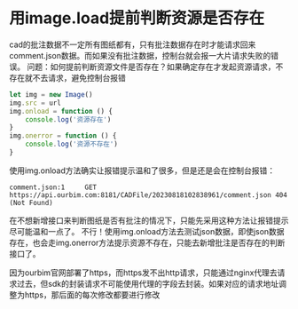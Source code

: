 # 用image.load提前判断资源是否存在
cad的批注数据不一定所有图纸都有，只有批注数据存在时才能请求回来comment.json数据。而如果没有批注数据，控制台就会报一大片请求失败的错误。
问题：如何提前判断资源文件是否存在？如果确定存在才发起资源请求，不存在就不去请求，避免控制台报错

```ts
let img = new Image()
img.src = url
img.onload = function () {
    console.log('资源存在')
}
img.onerror = function () {
    console.log('资源不存在')
}
```
使用img.onload方法确实让报错提示温和了很多，但是还是会在控制台报错：
```
comment.json:1     GET https://api.ourbim.com:8181/CADFile/20230818102838961/comment.json 404 (Not Found)
```
在不想新增接口来判断图纸是否有批注的情况下，只能先采用这种方法让报错提示尽可能温和一点了。
不行！使用img.onload方法去测试json数据，即使json数据存在，也会走img.onerror方法提示资源不存在，只能去新增批注是否存在的判断接口了。



因为ourbim官网部署了https，而https发不出http请求，只能通过nginx代理去请求过去，但sdk的封装请求不可能使用代理的字段去封装。如果对应的请求地址调整为https，那后面的每次修改都要进行修改